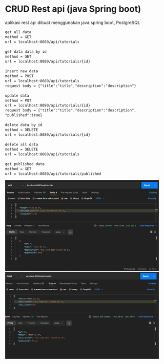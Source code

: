 # CRUD Rest api (java Spring boot)
aplikasi rest api dibuat menggunakan java spring boot, PostgreSQL

```
get all data
method = GET
url = localhost:8080/api/tutorials

get data data by id
method = GET
url = localhost:8080/api/tutorials/{id}

insert new data
method = POST
url = localhost:8080/api/tutorials
request body = {"title":"title","description":"description"}

update data
method = PUT
url = localhost:8080/api/tutorials/{id}
request body = {"title":"title","description":"description", "published":true}

delete data by id
method = DELETE
url = localhost:8080/api/tutorials/{id}

delete all data
method = DELETE
url = localhost:8080/api/tutorials

get published data
method = GET
url = localhost:8080/api/tutorials/published
```

![Screenshoot](https://github.com/deniace/crud_java_spring_rest_api/blob/master/screenshot/get.PNG)
![Screenshoot2](https://github.com/deniace/crud_java_spring_rest_api/blob/master/screenshot/post.PNG)